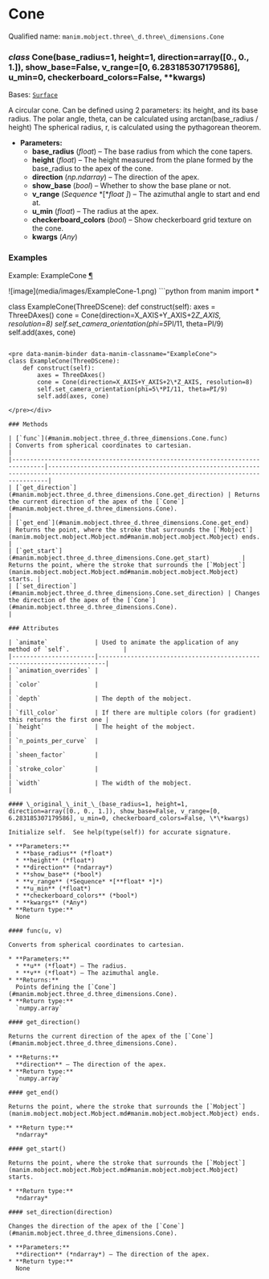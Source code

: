 # Cone

Qualified name: `manim.mobject.three\_d.three\_dimensions.Cone`

### *class* Cone(base_radius=1, height=1, direction=array([0., 0., 1.]), show_base=False, v_range=[0, 6.283185307179586], u_min=0, checkerboard_colors=False, \*\*kwargs)

Bases: [`Surface`](manim.mobject.three_d.three_dimensions.Surface.md#manim.mobject.three_d.three_dimensions.Surface)

A circular cone.
Can be defined using 2 parameters: its height, and its base radius.
The polar angle, theta, can be calculated using arctan(base_radius /
height) The spherical radius, r, is calculated using the pythagorean
theorem.

* **Parameters:**
  * **base_radius** (*float*) – The base radius from which the cone tapers.
  * **height** (*float*) – The height measured from the plane formed by the base_radius to
    the apex of the cone.
  * **direction** (*np.ndarray*) – The direction of the apex.
  * **show_base** (*bool*) – Whether to show the base plane or not.
  * **v_range** (*Sequence* *[**float* *]*) – The azimuthal angle to start and end at.
  * **u_min** (*float*) – The radius at the apex.
  * **checkerboard_colors** (*bool*) – Show checkerboard grid texture on the cone.
  * **kwargs** (*Any*)

### Examples

<div id="examplecone" class="admonition admonition-manim-example">
<p class="admonition-title">Example: ExampleCone <a class="headerlink" href="#examplecone">¶</a></p>![image](media/images/ExampleCone-1.png)
```python
from manim import *

class ExampleCone(ThreeDScene):
    def construct(self):
        axes = ThreeDAxes()
        cone = Cone(direction=X_AXIS+Y_AXIS+2*Z_AXIS, resolution=8)
        self.set_camera_orientation(phi=5*PI/11, theta=PI/9)
        self.add(axes, cone)
```

<pre data-manim-binder data-manim-classname="ExampleCone">
class ExampleCone(ThreeDScene):
    def construct(self):
        axes = ThreeDAxes()
        cone = Cone(direction=X_AXIS+Y_AXIS+2\*Z_AXIS, resolution=8)
        self.set_camera_orientation(phi=5\*PI/11, theta=PI/9)
        self.add(axes, cone)

</pre></div>

### Methods

| [`func`](#manim.mobject.three_d.three_dimensions.Cone.func)                   | Converts from spherical coordinates to cartesian.                                                                                          |
|-------------------------------------------------------------------------------|--------------------------------------------------------------------------------------------------------------------------------------------|
| [`get_direction`](#manim.mobject.three_d.three_dimensions.Cone.get_direction) | Returns the current direction of the apex of the [`Cone`](#manim.mobject.three_d.three_dimensions.Cone).                                   |
| [`get_end`](#manim.mobject.three_d.three_dimensions.Cone.get_end)             | Returns the point, where the stroke that surrounds the [`Mobject`](manim.mobject.mobject.Mobject.md#manim.mobject.mobject.Mobject) ends.   |
| [`get_start`](#manim.mobject.three_d.three_dimensions.Cone.get_start)         | Returns the point, where the stroke that surrounds the [`Mobject`](manim.mobject.mobject.Mobject.md#manim.mobject.mobject.Mobject) starts. |
| [`set_direction`](#manim.mobject.three_d.three_dimensions.Cone.set_direction) | Changes the direction of the apex of the [`Cone`](#manim.mobject.three_d.three_dimensions.Cone).                                           |

### Attributes

| `animate`             | Used to animate the application of any method of `self`.               |
|-----------------------|------------------------------------------------------------------------|
| `animation_overrides` |                                                                        |
| `color`               |                                                                        |
| `depth`               | The depth of the mobject.                                              |
| `fill_color`          | If there are multiple colors (for gradient) this returns the first one |
| `height`              | The height of the mobject.                                             |
| `n_points_per_curve`  |                                                                        |
| `sheen_factor`        |                                                                        |
| `stroke_color`        |                                                                        |
| `width`               | The width of the mobject.                                              |

#### \_original_\_init_\_(base_radius=1, height=1, direction=array([0., 0., 1.]), show_base=False, v_range=[0, 6.283185307179586], u_min=0, checkerboard_colors=False, \*\*kwargs)

Initialize self.  See help(type(self)) for accurate signature.

* **Parameters:**
  * **base_radius** (*float*)
  * **height** (*float*)
  * **direction** (*ndarray*)
  * **show_base** (*bool*)
  * **v_range** (*Sequence* *[**float* *]*)
  * **u_min** (*float*)
  * **checkerboard_colors** (*bool*)
  * **kwargs** (*Any*)
* **Return type:**
  None

#### func(u, v)

Converts from spherical coordinates to cartesian.

* **Parameters:**
  * **u** (*float*) – The radius.
  * **v** (*float*) – The azimuthal angle.
* **Returns:**
  Points defining the [`Cone`](#manim.mobject.three_d.three_dimensions.Cone).
* **Return type:**
  `numpy.array`

#### get_direction()

Returns the current direction of the apex of the [`Cone`](#manim.mobject.three_d.three_dimensions.Cone).

* **Returns:**
  **direction** – The direction of the apex.
* **Return type:**
  `numpy.array`

#### get_end()

Returns the point, where the stroke that surrounds the [`Mobject`](manim.mobject.mobject.Mobject.md#manim.mobject.mobject.Mobject) ends.

* **Return type:**
  *ndarray*

#### get_start()

Returns the point, where the stroke that surrounds the [`Mobject`](manim.mobject.mobject.Mobject.md#manim.mobject.mobject.Mobject) starts.

* **Return type:**
  *ndarray*

#### set_direction(direction)

Changes the direction of the apex of the [`Cone`](#manim.mobject.three_d.three_dimensions.Cone).

* **Parameters:**
  **direction** (*ndarray*) – The direction of the apex.
* **Return type:**
  None
